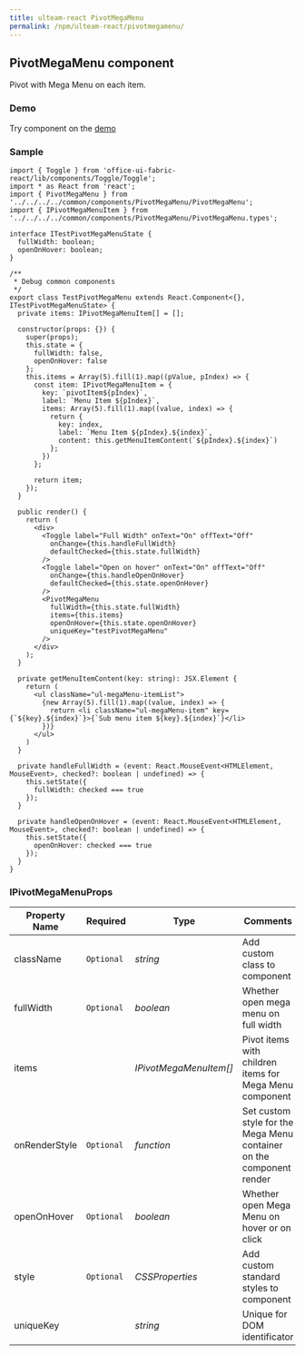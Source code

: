 ```yaml
---
title: ulteam-react PivotMegaMenu
permalink: /npm/ulteam-react/pivotmegamenu/
---
```


## PivotMegaMenu component

Pivot with Mega Menu on each item.

### Demo
Try component on the [demo](/npm/ulteam-react/demo/?r=pivotmegamenu)

### Sample

```tsx
import { Toggle } from 'office-ui-fabric-react/lib/components/Toggle/Toggle';
import * as React from 'react';
import { PivotMegaMenu } from '../../../../common/components/PivotMegaMenu/PivotMegaMenu';
import { IPivotMegaMenuItem } from '../../../../common/components/PivotMegaMenu/PivotMegaMenu.types';

interface ITestPivotMegaMenuState {
  fullWidth: boolean;
  openOnHover: boolean;
}

/**
 * Debug common components
 */
export class TestPivotMegaMenu extends React.Component<{}, ITestPivotMegaMenuState> {
  private items: IPivotMegaMenuItem[] = [];

  constructor(props: {}) {
    super(props);
    this.state = {
      fullWidth: false,
      openOnHover: false
    };
    this.items = Array(5).fill(1).map((pValue, pIndex) => {
      const item: IPivotMegaMenuItem = {
        key: `pivotItem${pIndex}`,
        label: `Menu Item ${pIndex}`,
        items: Array(5).fill(1).map((value, index) => {
          return {
            key: index,
            label: `Menu Item ${pIndex}.${index}`,
            content: this.getMenuItemContent(`${pIndex}.${index}`)
          };
        })
      };

      return item;
    });
  }
  
  public render() {
    return (
      <div>
        <Toggle label="Full Width" onText="On" offText="Off" 
          onChange={this.handleFullWidth}
          defaultChecked={this.state.fullWidth}
        />
        <Toggle label="Open on hover" onText="On" offText="Off" 
          onChange={this.handleOpenOnHover}
          defaultChecked={this.state.openOnHover}
        />
        <PivotMegaMenu
          fullWidth={this.state.fullWidth}
          items={this.items}
          openOnHover={this.state.openOnHover}
          uniqueKey="testPivotMegaMenu"
        />
      </div>
    );
  }

  private getMenuItemContent(key: string): JSX.Element {
    return (
      <ul className="ul-megaMenu-itemList">
        {new Array(5).fill(1).map((value, index) => {
          return <li className="ul-megaMenu-item" key={`${key}.${index}`}>{`Sub menu item ${key}.${index}`}</li>
        })}
      </ul>
    ) 
  }

  private handleFullWidth = (event: React.MouseEvent<HTMLElement, MouseEvent>, checked?: boolean | undefined) => {
    this.setState({
      fullWidth: checked === true
    });
  }

  private handleOpenOnHover = (event: React.MouseEvent<HTMLElement, MouseEvent>, checked?: boolean | undefined) => {
    this.setState({
      openOnHover: checked === true
    });
  }
}
```


### IPivotMegaMenuProps

| Property Name | Required | Type | Comments |
|-|-|-|-|
 | className | `Optional` |  *string* |     Add custom class to component       |  
 | fullWidth | `Optional` |  *boolean* |     Whether open mega menu on full width       |  
 | items |  |  *IPivotMegaMenuItem[]* |     Pivot items with children items for Mega Menu component       |  
 | onRenderStyle | `Optional` |  *function* |     Set custom style for the Mega Menu container on the component render       |  
 | openOnHover | `Optional` |  *boolean* |     Whether open Mega Menu on hover or on click       |  
 | style | `Optional` |  *CSSProperties* |     Add custom standard styles to component       |  
 | uniqueKey |  |  *string* |     Unique for DOM identificator       |
